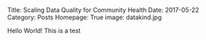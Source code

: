 Title: Scaling Data Quality for Community Health
Date: 2017-05-22
Category: Posts
Homepage: True
image: datakind.jpg

Hello World! This is a test
